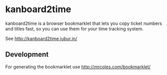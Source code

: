 # kanboard2time

kanboard2time is a browser bookmarklet that lets you copy ticket numbers and titles fast, so you can use them for your time tracking system.

See http://kanboard2time.jubur.in/

## Development

For generating the bookmarklet use http://mrcoles.com/bookmarklet/
